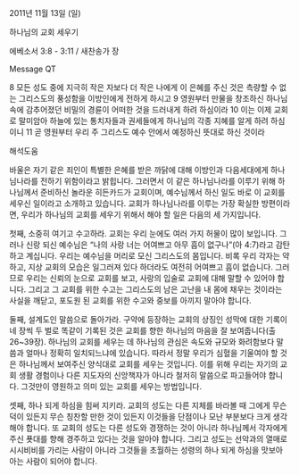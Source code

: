 2011년 11월 13일 (일)

하나님의 교회 세우기



에베소서 3:8 - 3:11 / 새찬송가  장


Message QT

8 모든 성도 중에 지극히 작은 자보다 더 작은 나에게 이 은혜를 주신 것은 측량할 수 없는 그리스도의 풍성함을 이방인에게 전하게 하시고
9 영원부터 만물을 창조하신 하나님 속에 감추어졌던 비밀의 경륜이 어떠한 것을 드러내게 하려 하심이라
10 이는 이제 교회로 말미암아 하늘에 있는 통치자들과 권세들에게 하나님의 각종 지혜를 알게 하려 하심이니
11 곧 영원부터 우리 주 그리스도 예수 안에서 예정하신 뜻대로 하신 것이라

해석도움





바울은 자기 같은 죄인이 특별한 은혜를 받은 까닭에 대해 이방인과 다음세대에게 하나님나라를 전하기 위함이라고 밝힙니다. 그러면서 이 같은 하나님나라를 이루기 위해 하나님께서 준비하신 놀라운 히든카드가 교회이며, 예수님께서 하신 일도 바로 이 교회를 세우신 일이라고 소개하고 있습니다. 교회가 하나님나라를 이루는 가장 확실한 방편이라면, 우리가 하나님의 교회를 세우기 위해서 해야 할 일은 다음의 세 가지입니다.

첫째, 소중히 여기고 수고하라.
교회는 우리 눈에도 여러 가지 허물이 많이 보입니다. 그러나 신랑 되신 예수님은 “나의 사랑 너는 어여쁘고 아무 흠이 없구나”(아 4:7)라고 감탄하고 계십니다. 우리는 예수님을 머리로 모신 그리스도의 몸입니다. 비록 우리 각자는 약하고, 지상 교회의 모습은 일그러져 있다 하더라도 여전히 어여쁘고 흠이 없습니다. 그러므로 우리는 신뢰의 눈으로 교회를 보고, 사랑의 입술로 교회에 대해 말할 수 있어야 합니다. 그리고 그 교회를 위한 수고는 그리스도의 남은 고난을 내 몸에 채우는 것이라는 사실을 깨닫고, 포도원 된 교회를 위한 수고와 중보를 아끼지 말아야 합니다.

둘째, 설계도인 말씀으로 돌아가라.
구약에 등장하는 교회의 상징인 성막에 대한 기록이 네 장씩 두 벌로 똑같이 기록된 것은 교회를 향한 하나님의 마음을 잘 보여줍니다(출 26~39장). 하나님의 교회를 세우는 데 하나님의 관심은 속도와 규모와 화려함보다 말씀과 얼마나 정확히 일치되느냐에 있습니다. 따라서 정말 우리가 심혈을 기울여야 할 것은 하나님께서 보여주신 양식대로 교회를 세우는 것입니다. 이를 위해 우리는 자기의 교회 생활 경험이나 다른 지도자의 신앙책자가 아니라 철저히 말씀으로 파고들어야 합니다. 그것만이 영원하고 의미 있는 교회를 세우는 방법입니다.

셋째, 하나 되게 하심을 힘써 지키라.
교회의 성도는 다른 지체를 바라볼 때 그에게 무슨 덕이 있든지 무슨 칭찬할 만한 것이 있든지 이것들을 단점이나 모난 부분보다 크게 생각해야 합니다. 또 교회의 성도는 다른 성도와 경쟁하는 것이 아니라 하나님께서 각자에게 주신 푯대를 향해 경주하고 있다는 것을 알아야 합니다. 그리고 성도는 선악과의 열매로 시시비비를 가리는 사람이 아니라 그것들을 초월하는 성령의 하나 되게 하심을 맛보아 아는 사람이 되어야 합니다.